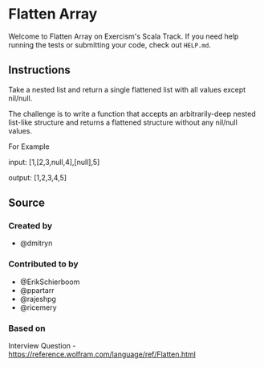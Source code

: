 # Flatten Array

Welcome to Flatten Array on Exercism's Scala Track.
If you need help running the tests or submitting your code, check out `HELP.md`.

## Instructions

Take a nested list and return a single flattened list with all values except nil/null.

The challenge is to write a function that accepts an arbitrarily-deep nested list-like structure and returns a flattened structure without any nil/null values.

For Example

input: [1,[2,3,null,4],[null],5]

output: [1,2,3,4,5]

## Source

### Created by

- @dmitryn

### Contributed to by

- @ErikSchierboom
- @ppartarr
- @rajeshpg
- @ricemery

### Based on

Interview Question - https://reference.wolfram.com/language/ref/Flatten.html
